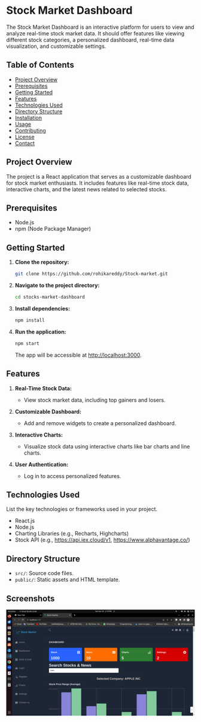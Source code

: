 # Stock Market Dashboard

The Stock Market Dashboard is an interactive platform for users to view and analyze real-time stock market data. It should offer features like viewing different stock categories, a personalized dashboard, real-time data visualization, and customizable settings.


## Table of Contents

- [Project Overview](#project-overview)
- [Prerequisites](#prerequisites)
- [Getting Started](#getting-started)
- [Features](#features)
- [Technologies Used](#technologies-used)
- [Directory Structure](#directory-structure)
- [Installation](#installation)
- [Usage](#usage)
- [Contributing](#contributing)
- [License](#license)
- [Contact](#contact)

## Project Overview

The project is a React application that serves as a customizable dashboard for stock market enthusiasts. It includes features like real-time stock data, interactive charts, and the latest news related to selected stocks.


## Prerequisites

- Node.js
- npm (Node Package Manager)

## Getting Started

1. **Clone the repository:**

    ```bash
    git clone https://github.com/rohikareddy/Stock-market.git
    ```

2. **Navigate to the project directory:**

    ```bash
    cd stocks-market-dashboard
    ```

3. **Install dependencies:**

    ```bash
    npm install
    ```

4. **Run the application:**

    ```bash
    npm start
    ```

    The app will be accessible at [http://localhost:3000](http://localhost:3000).

## Features

1. **Real-Time Stock Data:**
   - View stock market data, including top gainers and losers.

2. **Customizable Dashboard:**
   - Add and remove widgets to create a personalized dashboard.

3. **Interactive Charts:**
   - Visualize stock data using interactive charts like bar charts and line charts.

4. **User Authentication:**
   - Log in to access personalized features.

## Technologies Used

List the key technologies or frameworks used in your project.
- React.js
- Node.js
- Charting Libraries (e.g., Recharts, Highcharts)
- Stock API (e.g., https://api.iex.cloud/v1, https://www.alphavantage.co/)

## Directory Structure

- `src/`: Source code files.
- `public/`: Static assets and HTML template.



## Screenshots

![App Screenshot](https://github.com/akhilesh-sahu12/stocks-market-dashboard/blob/master/screenshots/Screenshot%20from%202023-12-30%2014-19-48.png)
